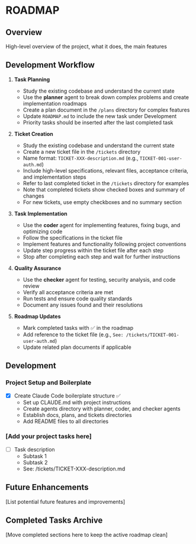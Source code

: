 # ROADMAP

## Overview

High-level overview of the project, what it does, the main features

## Development Workflow

1. **Task Planning**
   - Study the existing codebase and understand the current state
   - Use the **planner** agent to break down complex problems and create implementation roadmaps
   - Create a plan document in the `/plans` directory for complex features
   - Update `ROADMAP.md` to include the new task under Development
   - Priority tasks should be inserted after the last completed task

2. **Ticket Creation**
   - Study the existing codebase and understand the current state
   - Create a new ticket file in the `/tickets` directory
   - Name format: `TICKET-XXX-description.md` (e.g., `TICKET-001-user-auth.md`)
   - Include high-level specifications, relevant files, acceptance criteria, and implementation steps
   - Refer to last completed ticket in the `/tickets` directory for examples
   - Note that completed tickets show checked boxes and summary of changes
   - For new tickets, use empty checkboxes and no summary section

3. **Task Implementation**
   - Use the **coder** agent for implementing features, fixing bugs, and optimizing code
   - Follow the specifications in the ticket file
   - Implement features and functionality following project conventions
   - Update step progress within the ticket file after each step
   - Stop after completing each step and wait for further instructions

4. **Quality Assurance**
   - Use the **checker** agent for testing, security analysis, and code review
   - Verify all acceptance criteria are met
   - Run tests and ensure code quality standards
   - Document any issues found and their resolutions

5. **Roadmap Updates**
   - Mark completed tasks with ✅ in the roadmap
   - Add reference to the ticket file (e.g., `See: /tickets/TICKET-001-user-auth.md`)
   - Update related plan documents if applicable

## Development

### Project Setup and Boilerplate
- [x] Create Claude Code boilerplate structure ✅
  - Set up CLAUDE.md with project instructions
  - Create agents directory with planner, coder, and checker agents
  - Establish docs, plans, and tickets directories
  - Add README files to all directories

### [Add your project tasks here]
- [ ] Task description
  - Subtask 1
  - Subtask 2
  - See: /tickets/TICKET-XXX-description.md

## Future Enhancements

[List potential future features and improvements]

## Completed Tasks Archive

[Move completed sections here to keep the active roadmap clean]